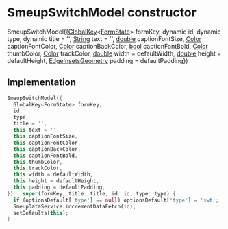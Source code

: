 


# SmeupSwitchModel constructor







SmeupSwitchModel({[GlobalKey](https://api.flutter.dev/flutter/widgets/GlobalKey-class.html)&lt;[FormState](https://api.flutter.dev/flutter/widgets/FormState-class.html)> formKey, dynamic id, dynamic type, dynamic title = '', [String](https://api.flutter.dev/flutter/dart-core/String-class.html) text = '', [double](https://api.flutter.dev/flutter/dart-core/double-class.html) captionFontSize, [Color](https://api.flutter.dev/flutter/dart-ui/Color-class.html) captionFontColor, [Color](https://api.flutter.dev/flutter/dart-ui/Color-class.html) captionBackColor, [bool](https://api.flutter.dev/flutter/dart-core/bool-class.html) captionFontBold, [Color](https://api.flutter.dev/flutter/dart-ui/Color-class.html) thumbColor, [Color](https://api.flutter.dev/flutter/dart-ui/Color-class.html) trackColor, [double](https://api.flutter.dev/flutter/dart-core/double-class.html) width = defaultWidth, [double](https://api.flutter.dev/flutter/dart-core/double-class.html) height = defaultHeight, [EdgeInsetsGeometry](https://api.flutter.dev/flutter/painting/EdgeInsetsGeometry-class.html) padding = defaultPadding})





## Implementation

```dart
SmeupSwitchModel({
  GlobalKey<FormState> formKey,
  id,
  type,
  title = '',
  this.text = '',
  this.captionFontSize,
  this.captionFontColor,
  this.captionBackColor,
  this.captionFontBold,
  this.thumbColor,
  this.trackColor,
  this.width = defaultWidth,
  this.height = defaultHeight,
  this.padding = defaultPadding,
}) : super(formKey, title: title, id: id, type: type) {
  if (optionsDefault['type'] == null) optionsDefault['type'] = 'swt';
  SmeupDataService.incrementDataFetch(id);
  setDefaults(this);
}
```







